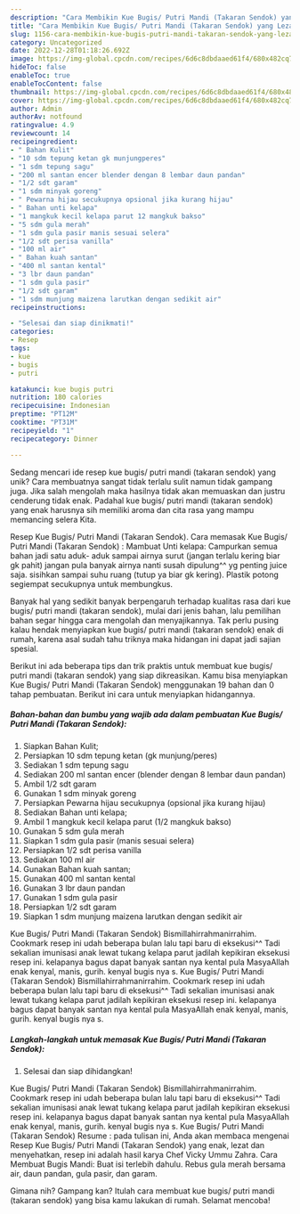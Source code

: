 ```yaml
---
description: "Cara Membikin Kue Bugis/ Putri Mandi (Takaran Sendok) yang Lezat"
title: "Cara Membikin Kue Bugis/ Putri Mandi (Takaran Sendok) yang Lezat"
slug: 1156-cara-membikin-kue-bugis-putri-mandi-takaran-sendok-yang-lezat
category: Uncategorized
date: 2022-12-28T01:18:26.692Z
image: https://img-global.cpcdn.com/recipes/6d6c8dbdaaed61f4/680x482cq70/kue-bugis-putri-mandi-takaran-sendok-foto-resep-utama.jpg
hideToc: false
enableToc: true
enableTocContent: false
thumbnail: https://img-global.cpcdn.com/recipes/6d6c8dbdaaed61f4/680x482cq70/kue-bugis-putri-mandi-takaran-sendok-foto-resep-utama.jpg
cover: https://img-global.cpcdn.com/recipes/6d6c8dbdaaed61f4/680x482cq70/kue-bugis-putri-mandi-takaran-sendok-foto-resep-utama.jpg
author: Admin
authorAv: notfound
ratingvalue: 4.9
reviewcount: 14
recipeingredient:
- " Bahan Kulit"
- "10 sdm tepung ketan gk munjungperes"
- "1 sdm tepung sagu"
- "200 ml santan encer blender dengan 8 lembar daun pandan"
- "1/2 sdt garam"
- "1 sdm minyak goreng"
- " Pewarna hijau secukupnya opsional jika kurang hijau"
- " Bahan unti kelapa"
- "1 mangkuk kecil kelapa parut 12 mangkuk bakso"
- "5 sdm gula merah"
- "1 sdm gula pasir manis sesuai selera"
- "1/2 sdt perisa vanilla"
- "100 ml air"
- " Bahan kuah santan"
- "400 ml santan kental"
- "3 lbr daun pandan"
- "1 sdm gula pasir"
- "1/2 sdt garam"
- "1 sdm munjung maizena larutkan dengan sedikit air"
recipeinstructions:

- "Selesai dan siap dinikmati!"
categories:
- Resep
tags:
- kue
- bugis
- putri

katakunci: kue bugis putri 
nutrition: 180 calories
recipecuisine: Indonesian
preptime: "PT12M"
cooktime: "PT31M"
recipeyield: "1"
recipecategory: Dinner

---
```





Sedang mencari ide resep kue bugis/ putri mandi (takaran sendok) yang unik? Cara membuatnya sangat tidak terlalu sulit namun tidak gampang juga. Jika salah mengolah maka hasilnya tidak akan memuaskan dan justru cenderung tidak enak. Padahal kue bugis/ putri mandi (takaran sendok) yang enak harusnya sih memiliki aroma dan cita rasa yang mampu memancing selera Kita.





Resep Kue Bugis/ Putri Mandi (Takaran Sendok). Cara memasak Kue Bugis/ Putri Mandi (Takaran Sendok) : Mambuat Unti kelapa: Campurkan semua bahan jadi satu aduk- aduk sampai airnya surut (jangan terlalu kering biar gk pahit) jangan pula banyak airnya nanti susah dipulung^^ yg penting juice saja. sisihkan sampai suhu ruang (tutup ya biar gk kering). Plastik potong segiempat secukupnya untuk membungkus.

Banyak hal yang sedikit banyak berpengaruh terhadap kualitas rasa dari kue bugis/ putri mandi (takaran sendok), mulai dari jenis bahan, lalu pemilihan bahan segar hingga cara mengolah dan menyajikannya. Tak perlu pusing kalau hendak menyiapkan kue bugis/ putri mandi (takaran sendok) enak di rumah, karena asal sudah tahu triknya maka hidangan ini dapat jadi sajian spesial.






Berikut ini ada beberapa tips dan trik praktis untuk membuat kue bugis/ putri mandi (takaran sendok) yang siap dikreasikan. Kamu bisa menyiapkan Kue Bugis/ Putri Mandi (Takaran Sendok) menggunakan 19 bahan dan 0 tahap pembuatan. Berikut ini cara untuk menyiapkan hidangannya.

<!--inarticleads1-->

##### Bahan-bahan dan bumbu yang wajib ada dalam pembuatan Kue Bugis/ Putri Mandi (Takaran Sendok):

1. Siapkan  Bahan Kulit;
1. Persiapkan 10 sdm tepung ketan (gk munjung/peres)
1. Sediakan 1 sdm tepung sagu
1. Sediakan 200 ml santan encer (blender dengan 8 lembar daun pandan)
1. Ambil 1/2 sdt garam
1. Gunakan 1 sdm minyak goreng
1. Persiapkan  Pewarna hijau secukupnya (opsional jika kurang hijau)
1. Sediakan  Bahan unti kelapa;
1. Ambil 1 mangkuk kecil kelapa parut (1/2 mangkuk bakso)
1. Gunakan 5 sdm gula merah
1. Siapkan 1 sdm gula pasir (manis sesuai selera)
1. Persiapkan 1/2 sdt perisa vanilla
1. Sediakan 100 ml air
1. Gunakan  Bahan kuah santan;
1. Gunakan 400 ml santan kental
1. Gunakan 3 lbr daun pandan
1. Gunakan 1 sdm gula pasir
1. Persiapkan 1/2 sdt garam
1. Siapkan 1 sdm munjung maizena larutkan dengan sedikit air


Kue Bugis/ Putri Mandi (Takaran Sendok) Bismillahirrahmanirrahim. Cookmark resep ini udah beberapa bulan lalu tapi baru di eksekusi^^ Tadi sekalian imunisasi anak lewat tukang kelapa parut jadilah kepikiran eksekusi resep ini. kelapanya bagus dapat banyak santan nya kental pula MasyaAllah enak kenyal, manis, gurih. kenyal bugis nya s. Kue Bugis/ Putri Mandi (Takaran Sendok) Bismillahirrahmanirrahim. Cookmark resep ini udah beberapa bulan lalu tapi baru di eksekusi^^ Tadi sekalian imunisasi anak lewat tukang kelapa parut jadilah kepikiran eksekusi resep ini. kelapanya bagus dapat banyak santan nya kental pula MasyaAllah enak kenyal, manis, gurih. kenyal bugis nya s. 

<!--inarticleads2-->

##### Langkah-langkah untuk memasak Kue Bugis/ Putri Mandi (Takaran Sendok):


1. Selesai dan siap dihidangkan!

Kue Bugis/ Putri Mandi (Takaran Sendok) Bismillahirrahmanirrahim. Cookmark resep ini udah beberapa bulan lalu tapi baru di eksekusi^^ Tadi sekalian imunisasi anak lewat tukang kelapa parut jadilah kepikiran eksekusi resep ini. kelapanya bagus dapat banyak santan nya kental pula MasyaAllah enak kenyal, manis, gurih. kenyal bugis nya s. Kue Bugis/ Putri Mandi (Takaran Sendok) Resume : pada tulisan ini, Anda akan membaca mengenai Resep Kue Bugis/ Putri Mandi (Takaran Sendok) yang enak, lezat dan menyehatkan, resep ini adalah hasil karya Chef Vicky Ummu Zahra. Cara Membuat Bugis Mandi: Buat isi terlebih dahulu. Rebus gula merah bersama air, daun pandan, gula pasir, dan garam. 

Gimana nih? Gampang kan? Itulah cara membuat kue bugis/ putri mandi (takaran sendok) yang bisa kamu lakukan di rumah. Selamat mencoba!
